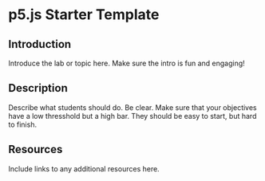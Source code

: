 # p5.js Starter Template

## Introduction

Introduce the lab or topic here. Make sure the intro is fun and engaging!


## Description

Describe what students should do. Be clear. Make sure that your objectives have a low thresshold but a high bar. They should be easy to start, but hard to finish.

## Resources

Include links to any additional resources here.